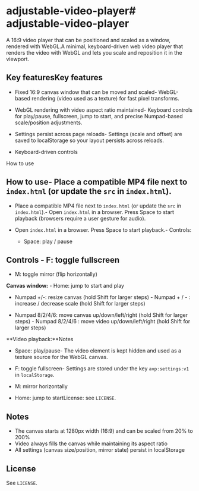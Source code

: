# adjustable-video-player# adjustable-video-player



A 16:9 video player that can be positioned and scaled as a window, rendered with WebGL.A minimal, keyboard-driven web video player that renders the video with WebGL and lets you scale and reposition it in the viewport.



## Key featuresKey features

- Fixed 16:9 canvas window that can be moved and scaled- WebGL-based rendering (video used as a texture) for fast pixel transforms.

- WebGL rendering with video aspect ratio maintained- Keyboard controls for play/pause, fullscreen, jump to start, and precise Numpad-based scale/position adjustments.

- Settings persist across page reloads- Settings (scale and offset) are saved to localStorage so your layout persists across reloads.

- Keyboard-driven controls

How to use

## How to use- Place a compatible MP4 file next to `index.html` (or update the `src` in `index.html`).

- Place a compatible MP4 file next to `index.html` (or update the `src` in `index.html`).- Open `index.html` in a browser. Press Space to start playback (browsers require a user gesture for audio).

- Open `index.html` in a browser. Press Space to start playback.- Controls:

  - Space: play / pause

## Controls  - F: toggle fullscreen

  - M: toggle mirror (flip horizontally)

**Canvas window:**  - Home: jump to start and play

- Numpad +/-: resize canvas (hold Shift for larger steps)  - Numpad + / - : increase / decrease scale (hold Shift for larger steps)

- Numpad 8/2/4/6: move canvas up/down/left/right (hold Shift for larger steps)  - Numpad 8/2/4/6 : move video up/down/left/right (hold Shift for larger steps)



**Video playback:**Notes

- Space: play/pause- The video element is kept hidden and used as a texture source for the WebGL canvas.

- F: toggle fullscreen- Settings are stored under the key `avp:settings:v1` in `localStorage`.

- M: mirror horizontally

- Home: jump to startLicense: see `LICENSE`.


## Notes
- The canvas starts at 1280px width (16:9) and can be scaled from 20% to 200%
- Video always fills the canvas while maintaining its aspect ratio
- All settings (canvas size/position, mirror state) persist in localStorage

## License
See `LICENSE`.
